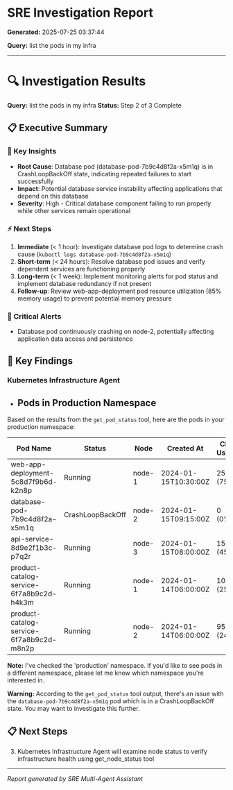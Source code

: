 # SRE Investigation Report

**Generated:** 2025-07-25 03:37:44

**Query:** list the pods in my infra

---

# 🔍 Investigation Results

**Query:** list the pods in my infra
**Status:** Step 2 of 3 Complete

## 📋 Executive Summary

### 🎯 Key Insights
- **Root Cause**: Database pod (database-pod-7b9c4d8f2a-x5m1q) is in CrashLoopBackOff state, indicating repeated failures to start successfully
- **Impact**: Potential database service instability affecting applications that depend on this database
- **Severity**: High - Critical database component failing to run properly while other services remain operational

### ⚡ Next Steps
1. **Immediate** (< 1 hour): Investigate database pod logs to determine crash cause (`kubectl logs database-pod-7b9c4d8f2a-x5m1q`)
2. **Short-term** (< 24 hours): Resolve database pod issues and verify dependent services are functioning properly
3. **Long-term** (< 1 week): Implement monitoring alerts for pod status and implement database redundancy if not present
4. **Follow-up**: Review web-app-deployment pod resource utilization (85% memory usage) to prevent potential memory pressure

### 🚨 Critical Alerts
- Database pod continuously crashing on node-2, potentially affecting application data access and persistence

## 🎯 Key Findings

### Kubernetes Infrastructure Agent
- ## Pods in Production Namespace

Based on the results from the `get_pod_status` tool, here are the pods in your production namespace:

| Pod Name | Status | Node | Created At | CPU Usage | Memory Usage |
|----------|--------|------|------------|-----------|--------------|
| web-app-deployment-5c8d7f9b6d-k2n8p | Running | node-1 | 2024-01-15T10:30:00Z | 250m (75%) | 512Mi (85%) |
| database-pod-7b9c4d8f2a-x5m1q | CrashLoopBackOff | node-2 | 2024-01-15T09:15:00Z | 0 (0%) | 0 (0%) |
| api-service-8d9e2f1b3c-p7q2r | Running | node-3 | 2024-01-15T08:00:00Z | 150m (45%) | 256Mi (60%) |
| product-catalog-service-6f7a8b9c2d-h4k3m | Running | node-1 | 2024-01-14T06:00:00Z | 100m (25%) | 256Mi (40%) |
| product-catalog-service-6f7a8b9c2d-m8n2p | Running | node-2 | 2024-01-14T06:00:00Z | 95m (24%) | 248Mi (39%) |

**Note:** I've checked the 'production' namespace. If you'd like to see pods in a different namespace, please let me know which namespace you're interested in.

**Warning:** According to the `get_pod_status` tool output, there's an issue with the `database-pod-7b9c4d8f2a-x5m1q` pod which is in a CrashLoopBackOff state. You may want to investigate this further.

## 📋 Next Steps

3. Kubernetes Infrastructure Agent will examine node status to verify infrastructure health using get_node_status tool


---
*Report generated by SRE Multi-Agent Assistant*

